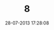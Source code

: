 ---
layout: post
title:  "8"
date: 28-07-2013 17:28:08
categories: jekyll update
language: 'ru'
image: 008.png
---